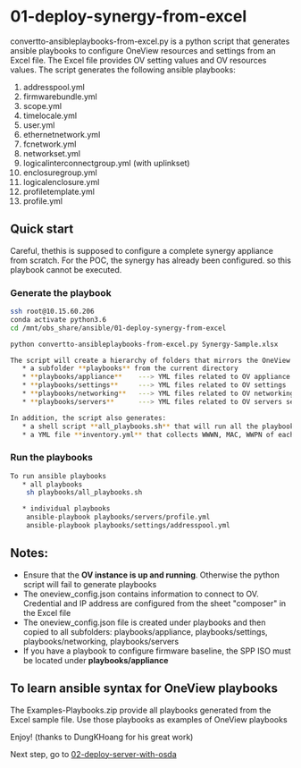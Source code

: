 # 01-deploy-synergy-from-excel

convertto-ansibleplaybooks-from-excel.py is a python script that generates ansible playbooks to configure OneView resources and settings from an Excel file.
The Excel file provides OV setting values and OV resources values.
The script generates the following ansible playbooks:
1. addresspool.yml
1. firmwarebundle.yml
1. scope.yml
1. timelocale.yml
1. user.yml
1. ethernetnetwork.yml
1. fcnetwork.yml
1. networkset.yml
1. logicalinterconnectgroup.yml (with uplinkset)
1. enclosuregroup.yml
1. logicalenclosure.yml
1. profiletemplate.yml
1. profile.yml

## Quick start
Careful, thethis is supposed to configure a complete synergy appliance from scratch. For the POC, the synergy has already been configured. so this playbook cannot be executed.

### Generate the playbook

```bash
ssh root@10.15.60.206
conda activate python3.6
cd /mnt/obs_share/ansible/01-deploy-synergy-from-excel

python convertto-ansibleplaybooks-from-excel.py Synergy-Sample.xlsx

The script will create a hierarchy of folders that mirrors the OneView structure as seen in the GUI.
   * a subfolder **playbooks** from the current directory
   * **playbooks/appliance**    ---> YML files related to OV appliance configuration
   * **playbooks/settings**     ---> YML files related to OV settings
   * **playbooks/networking**   ---> YML files related to OV networking
   * **playbooks/servers**      ---> YML files related to OV servers settings

In addition, the script also generates:
   * a shell script **all_playbooks.sh** that will run all the playbooks in a sequential order
   * a YML file **inventory.yml** that collects WWWN, MAC, WWPN of each server profile
```

### Run the playbooks
```bash
To run ansible playbooks
   * all playbooks
    sh playbooks/all_playbooks.sh 

   * individual playbooks
    ansible-playbook playbooks/servers/profile.yml 
    ansible-playbook playbooks/settings/addresspool.yml 
```

## Notes:
   * Ensure that the **OV instance is up and running**. Otherwise the python script will fail to generate playbooks
   * The oneview_config.json contains information to connect to OV. Credential and IP address are configured from the sheet "composer" in the Excel file
   * The oneview_config.json file is created under playbooks and then copied to all subfolders: playbooks/appliance, playbooks/settings, playbooks/networking, playbooks/servers 
   * If you have a playbook to configure firmware baseline, the SPP ISO must be located under **playbooks/appliance**

## To learn ansible syntax for OneView playbooks
The Examples-Playbooks.zip provide all playbooks generated from the Excel sample file. Use those playbooks as examples of OneView playbooks

Enjoy!
(thanks to DungKHoang for his great work)


Next step, go to [02-deploy-server-with-osda](https://github.com/tdovan/OBS-NGP-POC/tree/master/02-deploy-server-with-osda)